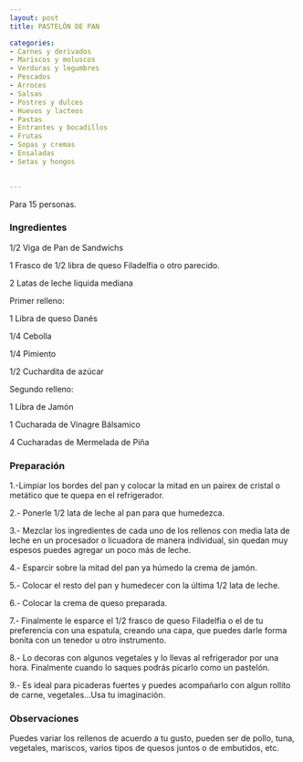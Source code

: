 ```yaml
---
layout: post
title: PASTELÓN DE PAN

categories:
- Carnes y derivados
- Mariscos y moluscos
- Verduras y legumbres
- Pescados
- Arroces
- Salsas
- Postres y dulces
- Huevos y lacteos
- Pastas
- Entrantes y bocadillos
- Frutas
- Sopas y cremas
- Ensaladas
- Setas y hongos
 

---
```


Para 15 personas.

<h3>Ingredientes</h3>

1/2 Viga de Pan de Sandwichs

1 Frasco de 1/2 libra de queso Filadelfia o otro parecido.

2 Latas de leche liquida mediana

Primer relleno:

1 Libra de queso Danés

1/4 Cebolla

1/4 Pimiento

1/2 Cuchardita de azúcar

Segundo relleno:

1 Libra de Jamón

1 Cucharada de Vinagre Bálsamico

4 Cucharadas de Mermelada de Piña

<h3>Preparación</h3>

1.-Limpiar los bordes del pan y colocar la mitad en un pairex de cristal o metático que te quepa en el refrigerador.

2.- Ponerle 1/2 lata de leche al pan para que humedezca.

3.- Mezclar los ingredientes de cada uno de los rellenos con media lata de leche en un procesador o licuadora de manera individual, sin quedan muy espesos puedes agregar un poco más de leche.

4.- Esparcir sobre la mitad del pan ya húmedo la crema de jamón.

5.- Colocar el resto del pan y humedecer con la última 1/2 lata de leche.

6.- Colocar la crema de queso preparada.

7.- Finalmente le esparce el 1/2 frasco de queso Filadelfia o el de tu preferencia con una espatula, creando una capa, que puedes darle forma bonita con un tenedor u otro instrumento.

8.- Lo decoras con algunos vegetales y lo llevas al refrigerador por una hora. Finalmente cuando lo saques podrás picarlo como un pastelón.

9.- Es ideal para picaderas fuertes y puedes acompañarlo con algun rollito de carne, vegetales...Usa tu imaginación.

<h3>Observaciones</h3>

Puedes variar los rellenos de acuerdo a tu gusto, pueden ser de pollo, tuna, vegetales, mariscos, varios tipos de quesos juntos o de embutidos, etc.

